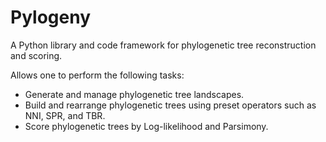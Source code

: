 Pylogeny
========

A Python library and code framework for phylogenetic tree reconstruction and scoring.

Allows one to perform the following tasks:

  - Generate and manage phylogenetic tree landscapes.
  - Build and rearrange phylogenetic trees using preset operators such as NNI, SPR, and TBR.
  - Score phylogenetic trees by Log-likelihood and Parsimony.
